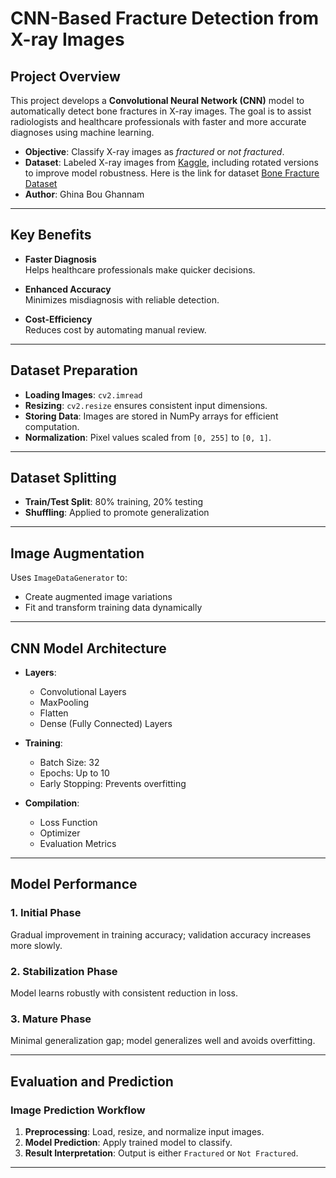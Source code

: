 #  CNN-Based Fracture Detection from X-ray Images

##  Project Overview

This project develops a **Convolutional Neural Network (CNN)** model to automatically detect bone fractures in X-ray images. The goal is to assist radiologists and healthcare professionals with faster and more accurate diagnoses using machine learning.

- **Objective**: Classify X-ray images as *fractured* or *not fractured*.
- **Dataset**: Labeled X-ray images from [Kaggle](https://www.kaggle.com/), including rotated versions to improve model robustness. Here is the link for dataset [Bone Fracture Dataset](https://www.kaggle.com/datasets/devbatrax/fracture-detection-using-x-ray-images/data)  
- **Author**: Ghina Bou Ghannam

---

##  Key Benefits

- **Faster Diagnosis**  
  Helps healthcare professionals make quicker decisions.

- **Enhanced Accuracy**  
  Minimizes misdiagnosis with reliable detection.

- **Cost-Efficiency**  
  Reduces cost by automating manual review.

---

##  Dataset Preparation

- **Loading Images**: `cv2.imread`
- **Resizing**: `cv2.resize` ensures consistent input dimensions.
- **Storing Data**: Images are stored in NumPy arrays for efficient computation.
- **Normalization**: Pixel values scaled from `[0, 255]` to `[0, 1]`.

---

##  Dataset Splitting

- **Train/Test Split**: 80% training, 20% testing
- **Shuffling**: Applied to promote generalization

---

##  Image Augmentation

Uses `ImageDataGenerator` to:
- Create augmented image variations
- Fit and transform training data dynamically

---

##  CNN Model Architecture

- **Layers**:
  - Convolutional Layers
  - MaxPooling
  - Flatten
  - Dense (Fully Connected) Layers

- **Training**:
  - Batch Size: 32
  - Epochs: Up to 10
  - Early Stopping: Prevents overfitting

- **Compilation**:
  - Loss Function
  - Optimizer
  - Evaluation Metrics

---

##  Model Performance

### 1. Initial Phase
Gradual improvement in training accuracy; validation accuracy increases more slowly.

### 2. Stabilization Phase
Model learns robustly with consistent reduction in loss.

### 3. Mature Phase
Minimal generalization gap; model generalizes well and avoids overfitting.

---

##  Evaluation and Prediction

###  Image Prediction Workflow

1. **Preprocessing**: Load, resize, and normalize input images.
2. **Model Prediction**: Apply trained model to classify.
3. **Result Interpretation**: Output is either `Fractured` or `Not Fractured`.

---


